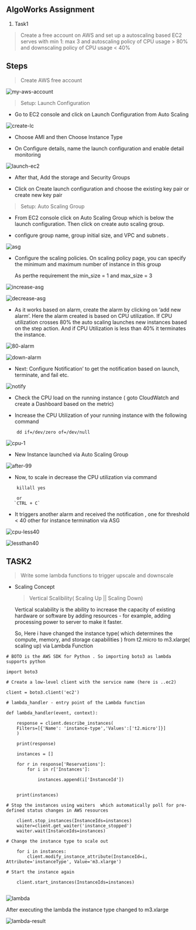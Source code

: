 ## AlgoWorks Assignment

1. Task1

>Create a free account on AWS and set up a autoscaling based EC2 serves with min 1: max 3 and autoscaling policy of CPU usage > 80% and downscaling policy of 
>CPU usage < 40%

## Steps

> Create AWS free account 

![my-aws-account](../)
 
> Setup: Launch Configuration

- Go to EC2 console and click on Launch Configuration from Auto Scaling

![create-lc](../)

- Choose AMI and then Choose Instance Type

- On Configure details, name the launch configuration and enable detail monitoring 

![launch-ec2](../)

- After that, Add the storage and Security Groups

- Click on Create launch configuration and choose the existing key pair or create new key pair


> Setup: Auto Scaling Group

- From EC2 console click on Auto Scaling Group which is below the launch configuration. Then click on create auto scaling group.

- configure group name, group initial size, and VPC and subnets .

![asg](../)

- Configure the scaling policies. On scaling policy page, you can specify the minimum and maximum number of instance in this group

  As perthe requirement the min_size = 1 and max_size = 3

![increase-asg](../)

![decrease-asg](../)

-  As it works based on alarm, create the alarm by clicking on ‘add new alarm’.
   Here the alarm created is based on CPU utilization. If CPU utilization crosses 80% the auto scaling launches new instances based on the step action.
   And if CPU Utilization is less than 40% it terminates the instance. 

![80-alarm](../)
 
![down-alarm](../)

- Next: Configure Notification’ to get the notification based on launch, terminate, and fail etc.

![notify](../)

- Check the CPU load on the running instance ( goto CloudWatch and create a Dashboard based on the metric)

- Increase the CPU Utilization of your running instance with the following command

```
	dd if=/dev/zero of=/dev/null

```

![cpu-1](../)

- New Instance launched via Auto Scaling Group

![after-99](../)

- Now, to scale in decrease the CPU utilization via command

```
    killall yes

	or
   `CTRL + C`

```

- It triggers another alarm and received the notification , one for threshold < 40 other for instance termination via ASG

![cpu-less40](../)

![lessthan40](../)


## TASK2

> Write some lambda functions to trigger upscale and downscale

* Scaling Concept

  > Vertical Scalibility( Scaling Up || Scaling Down)

   Vertical scalability is the ability to increase the capacity of existing hardware or software by adding resources - 
   for example, adding processing power to  server to make it faster.

   So, Here i have changed the instance type( which determines the compute, memory, and storage capabilities ) 
   from t2.micro to m3.xlarge( scaling up) via Lambda Function


```
# BOTO is the AWS SDK for Python . So importing boto3 as lambda supports python 

import boto3 

# Create a low-level client with the service name (here is ..ec2)

client = boto3.client('ec2')

# lambda_handler - entry point of the Lambda function 

def lambda_handler(event, context):

    response = client.describe_instances(
    Filters=[{'Name': 'instance-type','Values':['t2.micro']}]
    )
    
    print(response)
    
    instances = []
    
    for r in response['Reservations']:
        for i in r['Instances']:
        
            instances.append(i['InstanceId'])
 
     
    print(instances)
    
# Stop the instances using waiters  which automatically poll for pre-defined status changes in AWS resources

    client.stop_instances(InstanceIds=instances)
    waiter=client.get_waiter('instance_stopped')
    waiter.wait(InstanceIds=instances)

# Change the instance type to scale out 

    for i in instances:
        client.modify_instance_attribute(InstanceId=i, Attribute='instanceType', Value='m3.xlarge')

# Start the instance again 

    client.start_instances(InstanceIds=instances)
     

```
   
![lambda](../)

After executing the lambda the instance type changed to m3.xlarge

![lambda-result](../)
  




